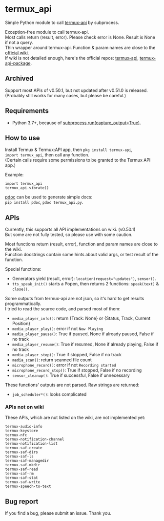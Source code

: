 # termux_api

Simple Python module to call [termux-api](https://wiki.termux.com/wiki/Termux:API) by subprocess.

Exception-free module to call termux-api.  
Most calls return (result, error). Please check error is None. Result is None if not a query.  
Thin wrapper around termux-api. Function & param names are close to the [official wiki](https://wiki.termux.com/wiki/Termux:API).  
If wiki is not detailed enough, here's the official repos: [termux-api](https://github.com/termux/termux-api), [termux-api-package](https://github.com/termux/termux-api-package).

## Archived

Support most APIs of v0.50.1, but not updated after v0.51.0 is released.  
(Probably still works for many cases, but please be careful.)

## Requirements

- Python 3.7+, because of [subprocess.run(capture_output=True)](https://docs.python.org/3/library/subprocess.html#subprocess.run).

## How to use

Install Termux & Termux:API app, then `pkg install termux-api`,  
`import termux_api`, then call any function.  
(Certain calls require some permissions to be granted to the Termux API app.)

Example:
```
import termux_api
termux_api.vibrate()
```

[pdoc](https://pdoc.dev/) can be used to generate simple docs:  
`pip install pdoc`, `pdoc termux_api.py`.

## APIs

Currently, this supports all API implementations on wiki. (v0.50.1)  
But some are not fully tested, so please use with some caution.

Most functions return (result, error), function and param names are close to the wiki.  
Function docstrings contain some hints about valid args, or test result of the function.

Special functions:
- Generators yield (result, error): `location(request="updates")`, `sensor()`.
- `tts_speak_init()` starts a Popen, then returns 2 functions: `speak(text)` & `close()`.

Some outputs from termux-api are not json, so it's hard to get results programmatically.  
I tried to read the source code, and parsed most of them:
- `media_player_info()`: return {Track: None} or {Status, Track, Current Position}
- `media_player_play()`: error if not `Now Playing`
- `media_player_pause()`: True if paused, None if already paused, False if no track
- `media_player_resume()`: True if resumed, None if already playing, False if no track
- `media_player_stop()`: True if stopped, False if no track
- `media_scan()`: return scanned file count
- `microphone_record()`: error if not `Recording started`
- `microphone_record_stop()`: True if stopped, False if no recording
- `sensor_cleanup()`: True if successful, False if unnecessary

These functions' outputs are not parsed. Raw strings are returned:
- `job_scheduler*()`: looks complicated

### APIs not on wiki

These APIs, which are not listed on the wiki, are not implemented yet:
```
termux-audio-info
termux-keystore
termux-nfc
termux-notification-channel
termux-notification-list
termux-saf-create
termux-saf-dirs
termux-saf-ls
termux-saf-managedir
termux-saf-mkdir
termux-saf-read
termux-saf-rm
termux-saf-stat
termux-saf-write
termux-speech-to-text
```

## Bug report

If you find a bug, please submit an issue. Thank you.
